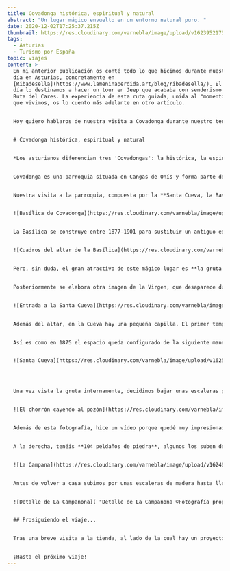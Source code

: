 ```yaml
---
title: Covadonga histórica, espiritual y natural
abstract: "Un lugar mágico envuelto en un entorno natural puro. "
date: 2020-12-02T17:25:37.215Z
thumbnail: https://res.cloudinary.com/varnebla/image/upload/v1623952175/IMG20201014111036_uwvzes.jpg
tags:
  - Asturias
  - Turismo por España
topic: viajes
content: >-
  En mi anterior publicación os conté todo lo que hicimos durante nuestro primer
  día en Asturias, concretamente en
  [Ribadesella](https://www.lameninaperdida.art/blog/ribadesella/). El segundo
  día lo destinamos a hacer un tour en Jeep que acababa con senderismo por la
  Ruta del Cares. La experiencia de esta ruta guiada, unida al "momento crisis"
  que vivimos, os lo cuento más adelante en otro artículo.


  Hoy quiero hablaros de nuestra visita a Covadonga durante nuestro tercer día de vacaciones. Cuando me he puesto a organizar lo que os quería contar, me ha sorprendido a mi misma todos los sitios bonitos que visitamos ese día y la gran cantidad de kilómetros que sumamos. Lo que **empezó en Covadonga continuó por Celorio, y pasamos por San Vicente de la Barquera para acabar cenando en Villaviciosa.** Todos los destinos son muy recomendables, pero me centraré en nuestra visita a Covadonga.


  # Covadonga histórica, espiritual y natural


  *Los asturianos diferencian tres 'Covadongas': la histórica, la espiritual y la natural.*


  Covadonga es una parroquia situada en Cangas de Onís y forma parte del parque nacional de los Picos de Europa. Es un territorio lleno de belleza natural, por lo que no debe extrañarnos que fuera el **primer espacio natural protegido** de España y de los primeros de Europa. El honor de este nombramiento se lo debe a Pedro Pidal, que era asturiano y entregado a la Virgen, y que quería para España lo que ya se estilaba en Norteamérica: **una ley que protegiera el patrimonio natural y que procurase su protección.**


  Nuestra visita a la parroquia, compuesta por la **Santa Cueva, la Basílica y el Santuario de Covadonga,** empieza bajo una fina lluvia. Normalmente, el hecho de que te llueva en un viaje puede cabrearte. En este viaje la lluvia y las nubes no hicieron otra cosa que reforzar la belleza del paisaje. Y como una imagen vale más que mil palabras, os dejo con esta perspectiva del camino hacia la Basílica de Covadonga, ¿no parece una imagen sacada de un cuento? 


  ![Basílica de Covadonga](https://res.cloudinary.com/varnebla/image/upload/v1623952008/IMG20201014111036_u3yg5g.jpg "Basílica de Covadonga ©Fotografía propia")


  La Basílica se construye entre 1877-1901 para sustituir un antiguo edificio de madera que se quemó totalmente. La decisión final de su construcción se debe a Alfonso XII y aunque el diseño es de Roberto Frassinelli, la obra es de **Federico Aparici,** ya que Frassinelli no era arquitecto. Este monumental edificio, construido enteramente con piedra caliza rosa, resulta un símbolo para todos los peregrinos que visitan el lugar. Como curiosidad, os cuento que **a los lados del altar se conservan dos lienzos**: uno de Carducho y otro de Madrazo. La lástima es el estado de conservación, ambos están sucios y llenos de polvo, por lo que apenas se aprecia lo que se representó en ellos.


  ![Cuadros del altar de la Basílica](https://res.cloudinary.com/varnebla/image/upload/v1624656196/IMG20201014111412_1_i43x3m.jpg "Cuadros del altar de la Basílica ©Fotografía propia")


  Pero, sin duda, el gran atractivo de este mágico lugar es **la gruta de la Santa Cueva**. En esta cueva natural se conserva actualmente la imagen de la Santina, que es como se conoce popularmente a la Virgen de Covadonga. Desde su origen, en este espacio se guardaban artículos de gran valor, como alhajas, joyas y otros elementos de orfebrería. Además, se encontraba una talla de madera que representaba a la Virgen de Covadonga. Lamentablemente, en **1777 hubo un incendio que arrasó con todo.** Debido a la posición natural de la cueva, fue imposible acceder para apagar el incendio o rescatar nada, así que los restos fueron sacados del río a la mañana siguiente.


  Posteriormente se elabora otra imagen de la Virgen, que desaparece durante la Guerra Civil. En 1939, alguien la encuentra **en el trastero de la Embajada española en París,** y se decide devolverla al Santuario. El retorno fue muy celebrado y desde entonces se conserva en la Cueva. La figura data de finales del S. XVI y representa a la Virgen con el niño en brazos, que gira el rostro para observarla. Está coronada con una corona de plata y pedrería y lleva **una flor que simboliza la fertilidad y la pureza.** La Santina se alza sobre una peana de madera en la que hay representados tres ángeles.


  ![Entrada a la Santa Cueva](https://res.cloudinary.com/varnebla/image/upload/v1624656277/IMG20201014112613_y03kjp.jpg "Entrada a la Santa Cueva ©Fotografía propia")


  Además del altar, en la Cueva hay una pequeña capilla. El primer templo del que se tiene constancia era una pequeña construcción de madera, en la que se conservaba la imagen, que se colocó sobre una viguería volada: es decir, el templo parecía flotar en el aire. Debido a su curiosa ubicación, se decía que era **un milagro y que había sido construido por los ángeles.** Pero, como os he dicho anteriormente, este templo se quemó en 1777 y se planteó una nueva construcción en forma de templo neoclásico, que constaría de dos plantas y se instalaría enfrente de la Cueva. El proyecto no convenció y, tras años con las obras paradas, una vez más Roberto Frassinelli es llamado para que realice una remodelación del espacio.


  Así es como en 1875 el espacio queda configurado de la siguiente manera: Frassinelli ubica un camarín de madera (una pequeña capilla) sobre la que coloca la talla de la Virgen y deja el resto del espacio totalmente diáfano. Lamentablemente, la Guerra Civil provocará daños y pérdidas en el espacio, ya que desmantelaron y se llevaron objetos de valor. La pequeña sacristía que vemos hoy es **obra de Luis Menéndez Pidal,** encargado de devolverle al espacio su belleza y de crear el templo natural que actualmente disfrutamos.


  ![Santa Cueva](https://res.cloudinary.com/varnebla/image/upload/v1625059406/IMG20201014113148_1_f5lzxt.jpg "Santa Cueva ©Fotografía propia")




  Una vez vista la gruta internamente, decidimos bajar unas escaleras para verla desde abajo. Cambiamos el silencio de la cueva por el sonido que hacía la cascada o "chorrón", que choca en el estanque, al que llaman "el pozón". Como ocurre en muchos estanques y fuentes, este espacio se ha convertido en un punto de donaciones en forma de moneda, y los turistas piden el tradicional deseo. 


  ![El chorrón cayendo al pozón](https://res.cloudinary.com/varnebla/image/upload/v1624653350/IMG20201014115036_bs7bxz.jpg "El chorrón cayendo al pozón ©Fotografía propia")


  Además de esta fotografía, hice un vídeo porque quedé muy impresionada de la belleza del agua cayendo y el sonido que nos envolvía. Cuando volvimos al hotel le enseñé el vídeo a Pedro (el señor de la casa rural) y nos dijo que habíamos tenido mucha suerte ya que no todo el mundo ve la cascada tan "potente". Resulta que las dos semanas anteriores a nuestra visita había estado lloviendo mucho **y por eso bajaba tanta agua** y el río Mestas iba cargadito. Realmente nunca me he alegrado tanto de que me lloviera en un viaje.


  A la derecha, tenéis **104 peldaños de piedra**, algunos los suben descalzos y otros de rodillas, en señal de promesa. Pero os voy a pedir que os fijéis en el elemento que hay en el lado contrario, a la izquierda del todo. Esa construcción de piedra es una fuente, la **Fuente de los 7 caños, pero es popularmente conocida como la fuente del matrimonio.** Según la leyenda, los 7 caños serían un reflejo de los 7 sacramentos y la llaman del matrimonio porque la tradición asturiana dice que *"La Virgen de Covadonga tiene una fuente muy clara. La niña que de ella beba, dentro del año se casa"*. Yo no pude llegar a ella porque la lluvia había hecho subir "la marea" del estanque. Y como además estaba lloviendo, el suelo estaba encharcado y resbaladizo. No me fiaba yo de ir para pedir boda y acabar ahogada o, como mínimo, chorreando de arriba abajo.


  ![La Campana](https://res.cloudinary.com/varnebla/image/upload/v1624653447/IMG20201014112448_qo2cut.jpg)


  Antes de volver a casa subimos por unas escaleras de madera hasta llegar a la campana, conocida popularmente como *La Campanona*. Sobre su superficie de hierro, tiene una serie de **bajo relieves** (tanto cristianas como paganas) **obra de Francesco Saverio.** La gran campana se expuso en la Exposición Universal de París en 1900, donde consiguió el primer premio de su categoría. En la década de 1950 volvió a España y se estableció en el Santuario.


  ![Detalle de La Campanona]( "Detalle de La Campanona ©Fotografía propia")


  ## Prosiguiendo el viaje...


  Tras una breve visita a la tienda, al lado de la cual hay un proyector que está continuamente transmitiendo un reportaje de la historia del lugar (de donde saqué mucha información para elaborar este artículo), nos fuimos a nuestro siguiente destino. Digamos que el día fue muy productivo ya que empezó en **Covadonga**, siguió hacia la **playa de Celorio,** con breve parada para comer, y acabamos en **San Vicente de la Barquera**, por aquello de hacer la broma de ir a visitar a Bustamante. Más allá del chiste os recomiendo la visita, porque echas perfectamente la tarde y es un pueblo muy bonito. De vuelta a la casa rural decidimos aprovechar el parón de lluvia para visitar la Playa de Gulpiyuri, pero entonces empezó a llover y la visita tuvo que ser muy breve. Os cuento curiosidades de esta pequeña playa en otro artículo. Y para rematar el completo día, fuimos a cenar a una pizzería de Villaviciosa que se llama La Trigona, muy recomendable.


  ¡Hasta el próximo viaje!
---
```

